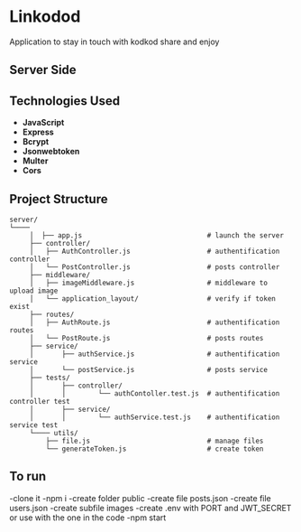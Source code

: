 # Linkodod

Application to stay in touch with kodkod share and enjoy

## Server Side

## Technologies Used

- **JavaScript**
- **Express**
- **Bcrypt**
- **Jsonwebtoken**
- **Multer**
- **Cors**

## Project Structure

```
server/
└────
     │  ├── app.js                               # launch the server
     ├── controller/
     │   ├── AuthController.js                   # authentification controller
     │   └── PostController.js                   # posts controller
     ├── middleware/
     │   ├── imageMiddleware.js                  # middleware to upload image
     │   └── application_layout/                 # verify if token exist
     ├── routes/
     │   ├── AuthRoute.js                        # authentification routes
     │   └── PostRoute.js                        # posts routes
     ├── service/
     │       ├── authService.js                  # authentification service
     │       └── postService.js                  # posts service
     ├── tests/
     │       ├── controller/
     │       │        └── authContoller.test.js  # authentification controller test
     │       ├── service/
     │       │        └── authService.test.js    # authentification service test
     └──── utils/
         ├── file.js                             # manage files
         └── generateToken.js                    # create token
```

## To run

-clone it
-npm i
-create folder public
-create file posts.json
-create file users.json
-create subfile images
-create .env with PORT and JWT_SECRET or use with the one in the code
-npm start
